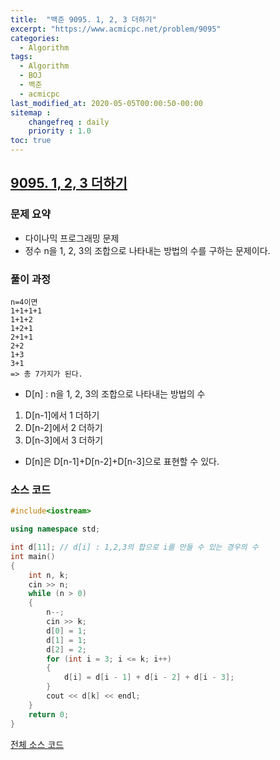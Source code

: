 ```yaml
---
title:  "백준 9095. 1, 2, 3 더하기"
excerpt: "https://www.acmicpc.net/problem/9095"
categories:
  - Algorithm
tags:
  - Algorithm
  - BOJ
  - 백준
  - acmicpc
last_modified_at: 2020-05-05T00:00:50-00:00
sitemap :
    changefreq : daily
    priority : 1.0
toc: true
---
```


## [9095. 1, 2, 3 더하기](https://www.acmicpc.net/problem/9095)
### 문제 요약
- 다이나믹 프로그래밍 문제
- 정수 n을 1, 2, 3의 조합으로 나타내는 방법의 수를 구하는 문제이다.

### 풀이 과정
```
n=4이면
1+1+1+1
1+1+2
1+2+1
2+1+1
2+2
1+3
3+1
=> 총 7가지가 된다.
```

- D[n] : n을 1, 2, 3의 조합으로 나타내는 방법의 수
1. D[n-1]에서 1 더하기
2. D[n-2]에서 2 더하기
3. D[n-3]에서 3 더하기
- D[n]은 D[n-1]+D[n-2]+D[n-3]으로 표현할 수 있다.


### 소스 코드
```cpp
#include<iostream>

using namespace std;

int d[11]; // d[i] : 1,2,3의 합으로 i를 만들 수 있는 경우의 수
int main()
{
    int n, k;
    cin >> n;
    while (n > 0)
    {
        n--;
        cin >> k;
        d[0] = 1;
        d[1] = 1;
        d[2] = 2;
        for (int i = 3; i <= k; i++)
        {
            d[i] = d[i - 1] + d[i - 2] + d[i - 3];
        }
        cout << d[k] << endl;
    }
    return 0;
}
```

[전체 소스 코드](https://github.com/tdm1223/Algorithm/blob/master/acmicpc.net/source/9095.cpp)